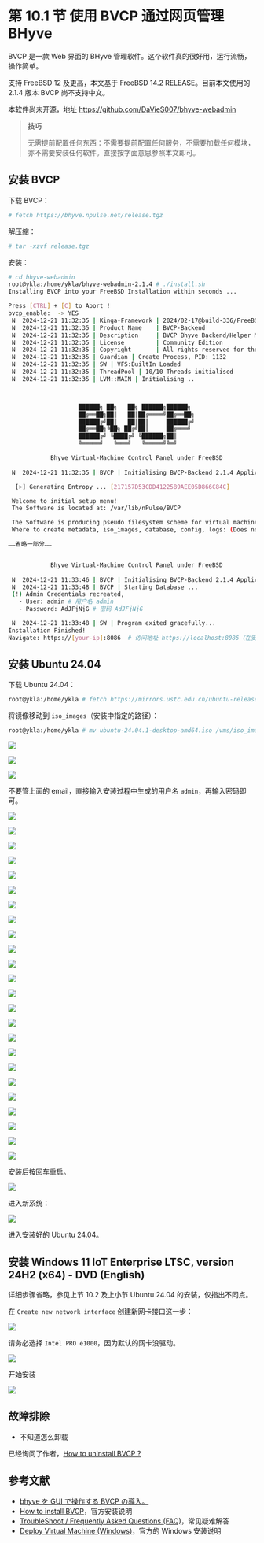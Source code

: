 # 第 10.1 节 使用 BVCP 通过网页管理 BHyve

BVCP 是一款 Web 界面的 BHyve 管理软件。这个软件真的很好用，运行流畅，操作简单。

支持 FreeBSD 12 及更高，本文基于 FreeBSD 14.2 RELEASE。目前本文使用的 2.1.4 版本 BVCP 尚不支持中文。

本软件尚未开源，地址 <https://github.com/DaVieS007/bhyve-webadmin>

>**技巧**
>
>无需提前配置任何东西：不需要提前配置任何服务，不需要加载任何模块，亦不需要安装任何软件。直接按字面意思参照本文即可。

## 安装 BVCP

下载 BVCP：

```sh
# fetch https://bhyve.npulse.net/release.tgz
```

解压缩：

```sh
# tar -xzvf release.tgz
```

安装：

```sh
# cd bhyve-webadmin 
root@ykla:/home/ykla/bhyve-webadmin-2.1.4 # ./install.sh 
Installing BVCP into your FreeBSD Installation within seconds ...

Press [CTRL] + [C] to Abort !
bvcp_enable:  -> YES
 N  2024-12-21 11:32:35 | Kinga-Framework | 2024/02-17@build-336/FreeBSD64-L
 N  2024-12-21 11:32:35 | Product Name    | BVCP-Backend
 N  2024-12-21 11:32:35 | Description     | BVCP Bhyve Backend/Helper Module
 N  2024-12-21 11:32:35 | License         | Community Edition
 N  2024-12-21 11:32:35 | Copyright       | All rights reserved for the author: nPulse.net / Viktor Hlavaji
 N  2024-12-21 11:32:35 | Guardian | Create Process, PID: 1132
 N  2024-12-21 11:32:35 | SW | VFS:BuiltIn Loaded
 N  2024-12-21 11:32:35 | ThreadPool | 10/10 Threads initialised
 N  2024-12-21 11:32:35 | LVM::MAIN | Initialising ..



                    ██████╗ ██╗   ██╗ ██████╗██████╗ 
                    ██╔══██╗██║   ██║██╔════╝██╔══██╗
                    ██████╔╝██║   ██║██║     ██████╔╝
                    ██╔══██╗╚██╗ ██╔╝██║     ██╔═══╝ 
                    ██████╔╝ ╚████╔╝ ╚██████╗██║     
                    ╚═════╝   ╚═══╝   ╚═════╝╚═╝     

            Bhyve Virtual-Machine Control Panel under FreeBSD
        
 N  2024-12-21 11:32:35 | BVCP | Initialising BVCP-Backend 2.1.4 Application

  [>] Generating Entropy ... [217157D53CDD4122589AEE05D866C84C]

 Welcome to initial setup menu!
 The Software is located at: /var/lib/nPulse/BVCP

 The Software is producing pseudo filesystem scheme for virtual machines using symlinks
 Where to create metadata, iso_images, database, config, logs: (Does not need much space), default: [/vms]_>   # 此处按回车，iso_images 要安装的镜像即存放在此处

……省略一部分……


            Bhyve Virtual-Machine Control Panel under FreeBSD
        
 N  2024-12-21 11:33:46 | BVCP | Initialising BVCP-Backend 2.1.4 Application
 N  2024-12-21 11:33:48 | BVCP | Starting Database ...
 (!) Admin Credentials recreated,
   - User: admin # 用户名 admin
   - Password: AdJFjNjG # 密码 AdJFjNjG

 N  2024-12-21 11:33:48 | SW | Program exited gracefully...
Installation Finished!
Navigate: https://[your-ip]:8086  # 访问地址 https://localhost:8086（在安装 BVCP 的机器上访问的地址）
```

## 安装 Ubuntu 24.04


下载 Ubuntu 24.04：

```sh
root@ykla:/home/ykla # fetch https://mirrors.ustc.edu.cn/ubuntu-releases/noble/ubuntu-24.04.1-desktop-amd64.iso
```

将镜像移动到 `iso_images`（安装中指定的路径）：

```sh
root@ykla:/home/ykla # mv ubuntu-24.04.1-desktop-amd64.iso /vms/iso_images
```


![](../.gitbook/assets/BVCP1.png)

![](../.gitbook/assets/BVCP2.png)

![](../.gitbook/assets/BVCP3.png)

不要管上面的 email，直接输入安装过程中生成的用户名 `admin`，再输入密码即可。

![](../.gitbook/assets/BVCP4.png)

![](../.gitbook/assets/BVCP5.png)

![](../.gitbook/assets/BVCP6.png)

![](../.gitbook/assets/BVCP7.png)

![](../.gitbook/assets/BVCP8.png)

![](../.gitbook/assets/BVCP9.png)

![](../.gitbook/assets/BVCP10.png)

![](../.gitbook/assets/BVCP11.png)

![](../.gitbook/assets/BVCP12.png)

![](../.gitbook/assets/BVCP13.png)

![](../.gitbook/assets/BVCP14.png)

![](../.gitbook/assets/BVCP15.png)

![](../.gitbook/assets/BVCP16.png)

![](../.gitbook/assets/BVCP17.png)

![](../.gitbook/assets/BVCP18.png)

![](../.gitbook/assets/BVCP19.png)

![](../.gitbook/assets/BVCP20.png)

![](../.gitbook/assets/BVCP21.png)

![](../.gitbook/assets/BVCP22.png)

![](../.gitbook/assets/BVCP23.png)

![](../.gitbook/assets/BVCP24.png)

![](../.gitbook/assets/BVCP25.png)

![](../.gitbook/assets/BVCP26.png)

![](../.gitbook/assets/BVCP27.png)

安装后按回车重启。

![](../.gitbook/assets/BVCP28.png)

进入新系统：

![](../.gitbook/assets/BVCP29.png)

进入安装好的 Ubuntu 24.04。

## 安装 Windows 11 IoT Enterprise LTSC, version 24H2 (x64) - DVD (English) 

详细步骤省略，参见上节 10.2 及上小节 Ubuntu 24.04 的安装，仅指出不同点。

在 `Create new network interface` 创建新网卡接口这一步：

![](../.gitbook/assets/BVCP30.png)

请务必选择 `Intel PRO e1000`，因为默认的网卡没驱动。

![](../.gitbook/assets/BVCP31.png)

开始安装

![](../.gitbook/assets/BVCP32.png)

## 故障排除

- 不知道怎么卸载

已经询问了作者，[How to uninstall BVCP ?](https://github.com/DaVieS007/bhyve-webadmin/issues/63)


## 参考文献

- [bhyve を GUI で操作する BVCP の導入。](https://running-dog.net/2024/02/post_2933.html)
- [How to install BVCP](https://bhyve.npulse.net/installation)，官方安装说明
- [TroubleShoot / Frequently Asked Questions (FAQ)](https://bhyve.npulse.net/technical)，常见疑难解答
- [Deploy Virtual Machine (Windows)](https://bhyve.npulse.net/deploy_windows)，官方的 Windows 安装说明
